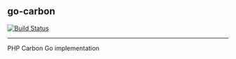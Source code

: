 ## go-carbon

[![Build Status](https://travis-ci.org/JimChenWYU/go-carbon.svg?branch=master)](https://travis-ci.org/JimChenWYU/go-carbon)

---


PHP Carbon Go implementation
